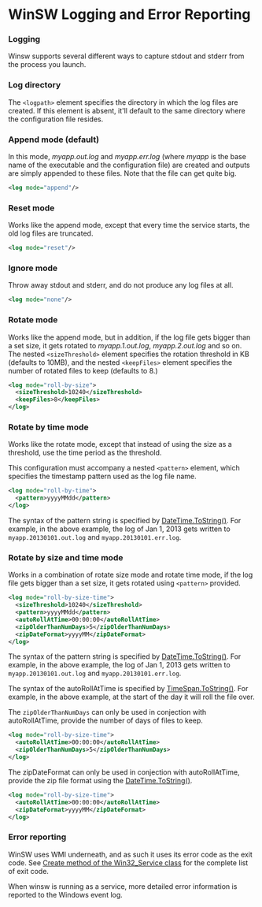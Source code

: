 # WinSW Logging and Error Reporting

### Logging

Winsw supports several different ways to capture stdout and stderr from the process you launch.

### Log directory

The `<logpath>` element specifies the directory in which the log files are created. If this element is absent, it'll default to the same directory where the configuration file resides.

### Append mode (default)

In this mode, *myapp.out.log* and *myapp.err.log* (where *myapp* is the base name of the executable and the configuration file) are created and outputs are simply appended to these files. Note that the file can get quite big.

```xml
<log mode="append"/>
```

### Reset mode

Works like the append mode, except that every time the service starts, the old log files are truncated.

```xml
<log mode="reset"/>
```

### Ignore mode

Throw away stdout and stderr, and do not produce any log files at all.

```xml
<log mode="none"/>
```

### Rotate mode

Works like the append mode, but in addition, if the log file gets bigger than a set size, it gets rotated to *myapp.1.out.log*, *myapp.2.out.log* and so on. The nested `<sizeThreshold>` element specifies the rotation threshold in KB (defaults to 10MB), and the nested `<keepFiles>` element specifies the number of rotated files to keep (defaults to 8.)

```xml
<log mode="roll-by-size">
  <sizeThreshold>10240</sizeThreshold>
  <keepFiles>8</keepFiles>
</log>
```

### Rotate by time mode

Works like the rotate mode, except that instead of using the size as a threshold, use the time period as the threshold.

This configuration must accompany a nested `<pattern>` element, which specifies the timestamp pattern used as the log file name.

```xml
<log mode="roll-by-time">
  <pattern>yyyyMMdd</pattern>
</log>
```

The syntax of the pattern string is specified by [DateTime.ToString()](http://msdn.microsoft.com/en-us/library/zdtaw1bw.aspx). 
For example, in the above example, the log of Jan 1, 2013 gets written to `myapp.20130101.out.log` and `myapp.20130101.err.log`. 

### Rotate by size and time mode

Works in a combination of rotate size mode and rotate time mode, if the log file gets bigger than a set size, it gets rotated using `<pattern>` provided.

```xml
<log mode="roll-by-size-time">
  <sizeThreshold>10240</sizeThreshold>
  <pattern>yyyyMMdd</pattern>
  <autoRollAtTime>00:00:00</autoRollAtTime>
  <zipOlderThanNumDays>5</zipOlderThanNumDays>
  <zipDateFormat>yyyyMM</zipDateFormat>
</log>
```

The syntax of the pattern string is specified by [DateTime.ToString()](http://msdn.microsoft.com/en-us/library/zdtaw1bw.aspx). 
For example, in the above example, the log of Jan 1, 2013 gets written to `myapp.20130101.out.log` and `myapp.20130101.err.log`. 

The syntax of the autoRollAtTime is specified by [TimeSpan.ToString()](https://msdn.microsoft.com/en-us/library/1ecy8h51(v=vs.110).aspx).
For example, in the above example, at the start of the day it will roll the file over.

The `zipOlderThanNumDays` can only be used in conjection with autoRollAtTime, provide the number of days of files to keep.

```xml
<log mode="roll-by-size-time">
  <autoRollAtTime>00:00:00</autoRollAtTime>
  <zipOlderThanNumDays>5</zipOlderThanNumDays>
</log>
```

The zipDateFormat can only be used in conjection with autoRollAtTime, provide the zip file format using the [DateTime.ToString()](http://msdn.microsoft.com/en-us/library/zdtaw1bw.aspx).

```xml
<log mode="roll-by-size-time">
  <autoRollAtTime>00:00:00</autoRollAtTime>
  <zipDateFormat>yyyyMM</zipDateFormat>
</log>
```

### Error reporting

WinSW uses WMI underneath, and as such it uses its error code as the exit code. 
See [Create method of the Win32_Service class](https://docs.microsoft.com/windows/win32/cimwin32prov/create-method-in-class-win32-service) for the complete list of exit code.

When winsw is running as a service, more detailed error information is reported to the Windows event log.
